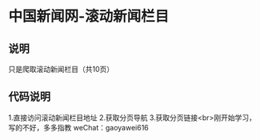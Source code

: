 # 中国新闻网-滚动新闻栏目
## 说明
只是爬取滚动新闻栏目（共10页）
## 代码说明
1.直接访问滚动新闻栏目地址
2.获取分页导航
3.获取分页链接\<br>刚开始学习，写的不好，多多指教 weChat：gaoyawei616